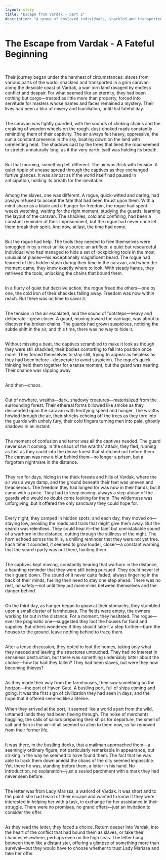 ```yaml
---
layout: story
title: "Escape from Vardak - part 1"
description: "A group of enslaved individuals, shackled and transported across the war-torn coast of Vardak, seized an unexpected opportunity for freedom when a rogue freed them using hidden lockpicks. In the chaos of a wraith attack on their caravan, they fled into the wilderness, evading a relentless search party. After days of flight, they looted farmhouses for supplies and arrived at the port of Haven Gate, where they received a mysterious letter from Lady Marissa, offering help in exchange for their aid. Now, they must decide whether to trust her and return deeper into Vardak or seek their fortune elsewhere."
---
```

# The Escape from Vardak - A Fateful Beginning  
<br>

Their journey began under the harshest of circumstances: slaves from various parts of the world, shackled and transported in a grim caravan along the desolate coast of Vardak, a war-torn land ravaged by endless conflict and despair. For what seemed like an eternity, they had been nothing but cargo—treated as little more than property, forced into servitude for masters whose names and faces remained a mystery. Their lives had been a blur of misery and humiliation, until that fateful day.  
<br>

The caravan was tightly guarded, with the sounds of clinking chains and the creaking of wooden wheels on the rough, dust-choked roads constantly reminding them of their captivity. The air always felt heavy, oppressive, the sun a constant presence in the sky, beating down on the land with unrelenting heat. The shadows cast by the trees that lined the road seemed to stretch unnaturally long, as if the very earth itself was holding its breath.  
<br>

But that morning, something felt different. The air was thick with tension. A quiet ripple of unease spread through the captives as they exchanged furtive glances. It was almost as if the world itself had paused in anticipation, holding its breath for the inevitable.  
<br>

Among the slaves, one was different. A rogue, quick-witted and daring, had always refused to accept the fate that had been thrust upon them. With a mind sharp as a blade and a hunger for freedom, the rogue had spent weeks watching, waiting for the right moment, studying the guards, learning the layout of the caravan. The shackles, cold and confining, had been a constant reminder of their imprisonment, but the rogue had never once let them break their spirit. And now, at last, the time had come.  
<br>

But the rogue had help. The tools they needed to free themselves were smuggled in by a most unlikely source: an artificer, a quiet but resourceful individual who had managed to hide a set of lockpicking tools in the most unusual of places—his exceptionally magnificent beard. The rogue had learned of this hidden stash during their time in the caravan, and when the moment came, they knew exactly where to look. With steady hands, they retrieved the tools, unlocking the chains that bound them.  
<br>

In a flurry of quiet but decisive action, the rogue freed the others—one by one, the cold iron of their shackles falling away. Freedom was now within reach. But there was no time to savor it.  
<br>

The tension in the air escalated, and the sound of footsteps—heavy and deliberate—grew closer. A guard, moving toward the carriage, was about to discover the broken chains. The guards had grown suspicious, noticing the subtle shift in the air, and this time, there was no way to hide it.  
<br>

Without missing a beat, the captives scrambled to make it look as though they were still shackled, their bodies contorting to fall into position once more. They forced themselves to stay still, trying to appear as helpless as they had been before—desperate to avoid suspicion. The rogue’s quick thinking held them together for a tense moment, but the guard was nearing. Their chance was slipping away.  
<br>

And then—chaos.  
<br>

Out of nowhere, wraiths—dark, shadowy creatures—materialized from the surrounding forest. Their ethereal forms billowed like smoke as they descended upon the caravan with terrifying speed and hunger. The wraiths howled through the air, their shrieks echoing off the trees as they tore into the guards with unholy fury, their cold fingers turning men into pale, ghostly shadows in an instant.  
<br>

The moment of confusion and terror was all the captives needed. The guard never saw it coming. In the chaos of the wraiths’ attack, they fled, running as fast as they could into the dense forest that stretched out before them. The caravan was now a blur behind them—no longer a prison, but a forgotten nightmare in the distance.  
<br>

They ran for days, hiding in the thick forests and hills of Vardak, where the air was always damp, and the ground beneath their feet was uneven and treacherous. The freedom they had longed for was now in their hands, but it came with a price. They had to keep moving, always a step ahead of the guards who would no doubt come looking for them. The wilderness was unforgiving, but it offered the only sanctuary they could hope for.  
<br>

Every night, they camped in hidden spots, and each day, they moved on—staying low, avoiding the roads and trails that might give them away. But the search was relentless. They could hear it—the faint but unmistakable sound of a warhorn in the distance, cutting through the stillness of the night. The horn echoed across the hills, a chilling reminder that they were not yet free. Each time it sounded, it seemed to grow louder, closer—a constant warning that the search party was out there, hunting them.  
<br>

The captives kept moving, constantly hearing that warhorn in the distance, a haunting reminder that they were still being pursued. They could never let their guard down. The sound of it never quite faded, always lingering in the back of their minds, fueling their need to stay one step ahead. There was no rest, no safety—not until they put more miles between themselves and the danger behind.  
<br>

On the third day, as hunger began to gnaw at their stomachs, they stumbled upon a small cluster of farmhouses. The fields were empty, the owners working far out in the distance. For a moment, they hesitated. The rogue—ever the pragmatic one—suggested they loot the houses for food and supplies. But others wondered if they should take it a step further—burn the houses to the ground, leave nothing behind to trace them.  
<br>

After a tense discussion, they opted to loot the homes, taking only what they needed and leaving the structures untouched. They had no interest in senseless destruction, but there was something undeniably bitter about the choice—how far had they fallen? They had been slaves, but were they now becoming thieves?  
<br>

As they made their way from the farmhouses, they saw something on the horizon—the port of Haven Gate. A bustling port, full of ships coming and going. It was the first sign of civilization they had seen in days, and the hope that it offered seemed like a lifeline.  
<br>
When they arrived at the port, it seemed like a world apart from the wild, untamed lands they had been fleeing through. The noise of merchants haggling, the calls of sailors preparing their ships for departure, the smell of salt and fish in the air—it all seemed so alien to them now, so far removed from their former life.  
<br>

It was there, in the bustling docks, that a mailman approached them—a seemingly ordinary figure, not particularly remarkable in appearance, but striking in the way he seemed to have found them. The fact that he was able to track them down amidst the chaos of the city seemed impossible. Yet, there he was, standing before them, a letter in his hand. No introduction, no explanation—just a sealed parchment with a mark they had never seen before.  
<br>

The letter was from Lady Marissa, a warlord of Vardak. It was short and to the point: she had heard of their escape and wanted to know if they were interested in helping her with a task, in exchange for her assistance in their struggle. There were no promises, no grand offers—just an invitation to consider the offer.  
<br>

As they read the letter, they faced a choice. Return deeper into Vardak, into the heart of the conflict that had bound them as slaves, or take their chances elsewhere, perhaps even on the high seas. The letter hung between them like a distant star, offering a glimpse of something more than survival—but they would have to choose whether to trust Lady Marissa and take her offer.  
